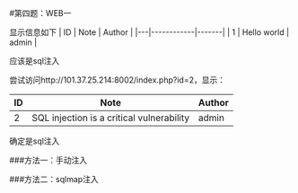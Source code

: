 #第四题：WEB一

显示信息如下
| ID | Note        | Author |
|---|------------|-------|
| 1  | Hello world | admin  |

应该是sql注入

尝试访问http://101.37.25.214:8002/index.php?id=2，显示：

| ID | Note                                      | Author |
|---|------------------------------------------|-------|
| 2  | SQL injection is a critical vulnerability | admin  |

确定是sql注入

###方法一：手动注入

###方法二：sqlmap注入
